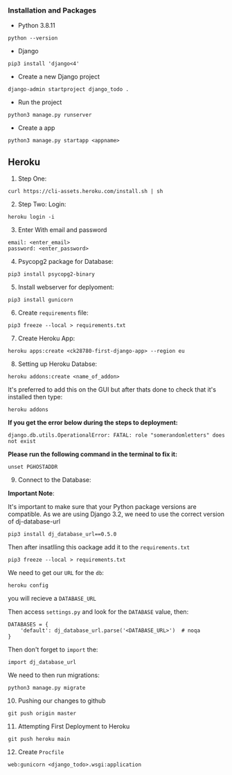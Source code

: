 ### Installation and Packages

- Python 3.8.11
```
python --version
```

- Django 
```
pip3 install 'django<4'
```

- Create a new Django project
```
django-admin startproject django_todo .
```

- Run the project
```
python3 manage.py runserver
```

- Create a app
```
python3 manage.py startapp <appname>
```

## Heroku

1. Step One:
```
curl https://cli-assets.heroku.com/install.sh | sh
```

2. Step Two: Login:
```
heroku login -i
```

3. Enter With email and password
```
email: <enter_email>
password: <enter_password>
```

4. Psycopg2 package for Database:
```
pip3 install psycopg2-binary
```

5. Install webserver for deplyoment:
```
pip3 install gunicorn
```

6. Create `requirements` file:
```
pip3 freeze --local > requirements.txt
```

7. Create Heroku App:
```
heroku apps:create <ck28780-first-django-app> --region eu
```

8. Setting up Heroku Databse:
```
heroku addons:create <name_of_addon>
```

It's preferred to add this on the GUI but after thats done to check that it's installed then type:
```
heroku addons
```

**If you get the error below during the steps to deployment:**
```
django.db.utils.OperationalError: FATAL: role "somerandomletters" does not exist
```
**Please run the following command in the terminal to fix it:**
```
unset PGHOSTADDR
```
9. Connect to the Database:

**Important Note**: 

It's important to make sure that your Python package versions are compatible.
As we are using Django 3.2, we need to use the correct version of dj-database-url
```
pip3 install dj_database_url==0.5.0
```
Then after insatlling this oackage add it to the `requirements.txt`
```
pip3 freeze --local > requirements.txt
```
We need to get our `URL` for the `db`:

```
heroku config
```

you will recieve a `DATABASE_URL`

Then access `settings.py` and look for the `DATABASE` value, then:

```
DATABASES = {
    'default': dj_database_url.parse('<DATABASE_URL>')  # noqa
}

```

Then don't forget to `import` the:
```
import dj_database_url
```

We need to then run migrations:
```
python3 manage.py migrate
```
10. Pushing our changes to github
```
git push origin master
```

11. Attempting First Deployment to Heroku
```
git push heroku main
```

12. Create `Procfile`
```
web:gunicorn <django_todo>.wsgi:application
```

